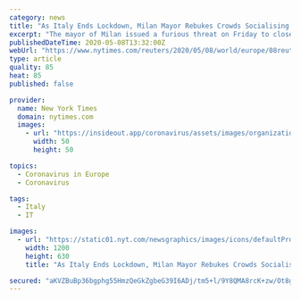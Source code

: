 ```yaml
---
category: news
title: "As Italy Ends Lockdown, Milan Mayor Rebukes Crowds Socialising Outside"
excerpt: "The mayor of Milan issued a furious threat on Friday to close down popular open spaces in the city after television footage showed crowds socialising and apparently ignoring public health rules aimed at preventing a resurgence of the coronavirus."
publishedDateTime: 2020-05-08T13:32:00Z
webUrl: "https://www.nytimes.com/reuters/2020/05/08/world/europe/08reuters-health-coronavirus-italy.html"
type: article
quality: 85
heat: 85
published: false

provider:
  name: New York Times
  domain: nytimes.com
  images:
    - url: "https://insideout.app/coronavirus/assets/images/organizations/nytimes.com-50x50.jpg"
      width: 50
      height: 50

topics:
  - Coronavirus in Europe
  - Coronavirus

tags:
  - Italy
  - IT

images:
  - url: "https://static01.nyt.com/newsgraphics/images/icons/defaultPromoCrop.png"
    width: 1200
    height: 630
    title: "As Italy Ends Lockdown, Milan Mayor Rebukes Crowds Socialising Outside"

secured: "aKVZBuBp36bgphg55HmzQeGkZgbeG39I6ADj/tm5+l/9Y8QMA8rcK+zw/Ot8gADBk2VoO8cS2afeCcCXFprWuOkTrZiQCUx+inXzVMy2xVMLOPXH7HapDTzFP0g9U07B4sQmZd6Kdfy9Jfuv2xX7MjBOLu3bhMjYv4lP2ThUH0bqCUevJmM2Nc9hASAJGeW2I2oz9sSjtR80X+34aVoyHo7jwPe9n9/Z/MldE4T2RF/nnrQh5LhHp2Kr5An8jAG1fCp2q8dScLEfnOyPFbjw8HhsKIA9fwMsIAojmfAx37o1xW/drlqPtuFbZk88KGht;GlNXfjAZfqEeJB5vacMFGQ=="
---
```


